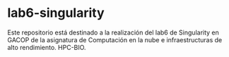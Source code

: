 # lab6-singularity
Este repositorio está destinado a la realización del lab6 de Singularity en GACOP de la asignatura de Computación en la nube e infraestructuras de alto rendimiento. HPC-BIO.

